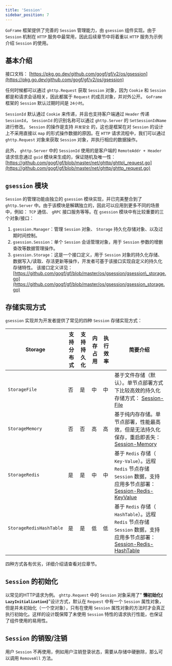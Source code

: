 ```yaml
---
title: 'Session'
sidebar_position: 7
---
```


`GoFrame` 框架提供了完善的 `Session` 管理能力，由 `gsession` 组件实现。由于 `Session` 机制在 `HTTP` 服务中最常用，因此后续章节中将着重以 `HTTP` 服务为示例介绍 `Session` 的使用。

## 基本介绍

接口文档： [https://pkg.go.dev/github.com/gogf/gf/v2/os/gsession](https://pkg.go.dev/github.com/gogf/gf/v2/os/gsession)

任何时候都可以通过 `ghttp.Request` 获取 `Session` 对象，因为 `Cookie` 和 `Session` 都是和请求会话相关，因此都属于 `Request` 的成员对象，并对外公开。 `GoFrame` 框架的 `Session` 默认过期时间是 `24小时`。

`SessionId` 默认通过 `Cookie` 来传递，并且也支持客户端通过 `Header` 传递 `SessionId`， `SessionId` 的识别名称可以通过 `ghttp.Server` 的 `SetSessionIdName` 进行修改。 `Session` 的操作是支持 `并发安全` 的，这也是框架在对 `Session` 的设计上不采用直接以 `map` 的形式操作数据的原因。在 `HTTP` 请求流程中，我们可以通过 `ghttp.Request` 对象来获取 `Session` 对象，并执行相应的数据操作。

此外， `ghttp.Server` 中的 `SessionId` 使用的是客户端的 `RemoteAddr + Header` 请求信息通过 `guid` 模块来生成的，保证随机及唯一性： [https://github.com/gogf/gf/blob/master/net/ghttp/ghttp\_request.go](https://github.com/gogf/gf/blob/master/net/ghttp/ghttp_request.go)

## `gsession` 模块

`Session` 的管理功能由独立的 `gsession` 模块实现，并已完美整合到了 `ghttp.Server` 中。由于该模块是解耦独立的，因此可以应用到更多不同的场景中，例如： `TCP` 通信、 `gRPC` 接口服务等等。在 `gsession` 模块中有比较重要的三个对象/接口：

1. `gsession.Manager`：管理 `Session` 对象、 `Storage` 持久化存储对象、以及过期时间控制。
2. `gsession.Session`：单个 `Session` 会话管理对象，用于 `Session` 参数的增删查改等数据管理操作。
3. `gsession.Storage`：这是一个接口定义，用于 `Session` 对象的持久化存储、数据写入/读取、存活更新等操作，开发者可基于该接口实现自定义的持久化存储特性。 该接口定义详见： [https://github.com/gogf/gf/blob/master/os/gsession/gsession\_storage.go](https://github.com/gogf/gf/blob/master/os/gsession/gsession_storage.go)

## 存储实现方式

`gsession` 实现并为开发者提供了常见的四种 `Session` 存储实现方式：

| Storage | 支持分布式 | 支持持久化 | 内存占用 | 执行效率 | 简要介绍 |
| --- | --- | --- | --- | --- | --- |
| `StorageFile` | 否 | 是 | 中 | 中 | 基于文件存储（默认）。单节点部署方式下比较高效的持久化存储方式： [Session-File](output/goframe-v2.4-md/WEB服务开发/Session/Session-File) |
| `StorageMemory` | 否 | 否 | 高 | 高 | 基于纯内存存储。单节点部署，性能最高效，但是无法持久化保存，重启即丢失： [Session-Memory](output/goframe-v2.4-md/WEB服务开发/Session/Session-Memory) |
| `StorageRedis` | 是 | 是 | 中 | 中 | 基于 `Redis` 存储（ `Key-Value`）。远程 `Redis` 节点存储 `Session` 数据，支持应用多节点部署： [Session-Redis-KeyValue](output/goframe-v2.4-md/WEB服务开发/Session/Session-Redis-KeyValue) |
| `StorageRedisHashTable` | 是 | 是 | 低 | 低 | 基于 `Redis` 存储（ `HashTable`）。远程 `Redis` 节点存储 `Session` 数据，支持应用多节点部署： [Session-Redis-HashTable](output/goframe-v2.4-md/WEB服务开发/Session/Session-Redis-HashTable) |

四种方式各有优劣，详细介绍请查看对应章节。

## `Session` 的初始化

以常见的HTTP请求为例。 `ghttp.Request` 中的 `Session` 对象采用了" **懒初始化( `LazyInitialization`)**"设计方式，默认在 `Request` 中有一个 `Session` 属性对象，但是并未初始化（一个空对象），只有在使用 `Session` 属性对象的方法时才会真正执行初始化。这样的设计既保障了未使用 `Session` 特性的请求执行性能，也保证了组件使用的易用性。

## `Session` 的销毁/注销

用户 `Session` 不再使用，例如用户注销登录状态，需要从存储中硬删除，那么可以调用 `RemoveAll` 方法。